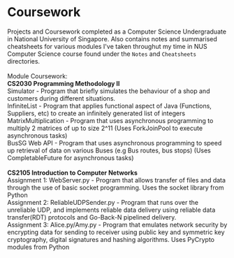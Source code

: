 # Coursework
Projects and Coursework completed as a Computer Science Undergraduate in National University of Singapore. Also contains notes and summarised cheatsheets for various modules I've taken throughut my time in NUS Computer Science course found under the `Notes` and `Cheatsheets` directories.<br />
<br />
Module Coursework: <br />
**CS2030 Programming Methodology II** <br />
Simulator - Program that briefly simulates the behaviour of a shop and customers during different situations. <br />
InfiniteList - Program that applies functional aspect of Java (Functions, Suppliers, etc) to create an infinitely generated list of integers<br />
MatrixMultiplication - Program that uses asynchronous programming to multiply 2 matrices of up to size 2^11 (Uses ForkJoinPool to execute asynchronous tasks) <br />
BusSG Web API - Program that uses asynchronous programming to speed up retrieval of data on various Buses (e.g Bus routes, bus stops) (Uses CompletableFuture for asynchronous tasks) <br />
<br/>
**CS2105 Introduction to Computer Networks** <br/>
Assignment 1: WebServer.py - Program that allows transfer of files and data through the use of basic socket programming. Uses the socket library from Python <br/>
Assignment 2: ReliableUDPSender.py - Program that runs over the unreliable UDP, and implements reliable data delivery using reliable data transfer(RDT) protocols and Go-Back-N pipelined delivery. <br/>
Assignment 3:  Alice.py/Amy.py - Program that emulates network security by encrypting data for sending to receiver using public key and symmetric key cryptography, digital signatures and hashing algorithms. Uses PyCrypto modules from Python <br/>
<br/>
